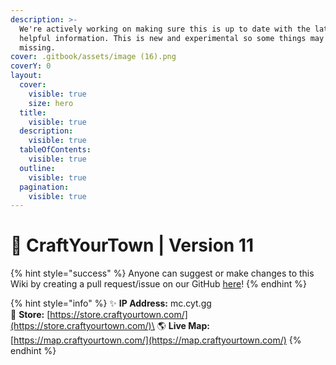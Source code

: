 ```yaml
---
description: >-
  We're actively working on making sure this is up to date with the latest and
  helpful information. This is new and experimental so some things may be
  missing.
cover: .gitbook/assets/image (16).png
coverY: 0
layout:
  cover:
    visible: true
    size: hero
  title:
    visible: true
  description:
    visible: true
  tableOfContents:
    visible: true
  outline:
    visible: true
  pagination:
    visible: true
---
```


# 🌆 CraftYourTown | Version 11

{% hint style="success" %}
Anyone can suggest or make changes to this Wiki by creating a pull request/issue on our GitHub [here](https://github.com/CraftYourTown/cyt-wiki)!
{% endhint %}

{% hint style="info" %}
✨ **IP Address:** mc.cyt.gg\
🌠 **Store:** [https://store.craftyourtown.com/](https://store.craftyourtown.com/)\
🌎 **Live Map:** [https://map.craftyourtown.com/](https://map.craftyourtown.com/)
{% endhint %}
